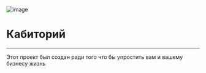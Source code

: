![image](https://user-images.githubusercontent.com/90931685/173171499-a268313d-6aa2-4de4-a9fe-ff562cc56c16.png)

# Кабиторий 
___________________________________________________________________________
Этот проект был создан ради того что бы упростить вам и вашему бизнесу жизнь
